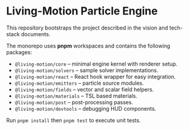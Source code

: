 # Living-Motion Particle Engine

This repository bootstraps the project described in the vision and tech-stack documents.

The monorepo uses **pnpm** workspaces and contains the following packages:

- `@living-motion/core` – minimal engine kernel with renderer setup.
- `@living-motion/solvers` – sample solver implementations.
- `@living-motion/react` – React hook wrapper for easy integration.
- `@living-motion/emitters` – particle source modules.
- `@living-motion/fields` – vector and scalar field helpers.
- `@living-motion/materials` – TSL based materials.
- `@living-motion/post` – post-processing passes.
- `@living-motion/devtools` – debugging HUD components.

Run `pnpm install` then `pnpm test` to execute unit tests.
